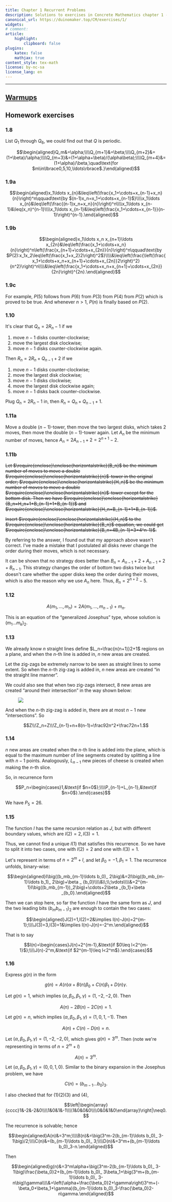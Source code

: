 ```yaml
---
title: Chapter 1 Recurrent Problems
description: Solutions to exercises in Concrete Mathematics chapter 1 - Recurrent Problems
canonical_url: https://duinomaker.top/CM/exercises/1/
widgets:
# comment:
article:
    highlight:
        clipboard: false
plugins:
    katex: false
    mathjax: true
content_style: tex-math
license: by-nc-sa
license_lang: en
---
```


---

## <a href="https://cdn.jsdelivr.net/gh/duinomaker/HexoBlog@latest/source/images/CM/warmups_1.jpg" class="has-link-grey" style="text-decoration: underline;">Warmups</a>

## Homework exercises

### 1.8

List $Q_1$ through $Q_6$, we could find out that $Q$ is periodic.

$$\begin{aligned}Q_m&=\alpha;\\\\Q_{m+1}&=\beta;\\\\Q_{m+2}&=(1+\beta)/\alpha;\\\\Q_{m+3}&=(1+\alpha+\beta)/(\alpha\beta);\\\\Q_{m+4}&=(1+\alpha)/\beta,\quad\text{for $m\in\lbrace0,5,10,\ldots\rbrace$.}\end{aligned}$$

### 1.9a

$$\begin{aligned}x_1\ldots x_{n}&\leq\left(\frac{x_1+\cdots+x_{n-1}+x_n}{n}\right)^n\qquad\text{by $(n-1)x_n=x_1+\cdots+x_{n-1}$}\\\\x_1\ldots x_{n}&\leq\left(\frac{(n-1)x_n+x_n}{n}\right)^n\\\\x_1\ldots x_{n-1}&\leq(x_n)^{n-1}\\\\x_1\ldots x_{n-1}&\leq\left(\frac{x_1+\cdots+x_{n-1}}{n-1}\right)^{n-1}.\end{aligned}$$

### 1.9b

$$\begin{aligned}x_1\ldots x_n x_{n+1}\ldots x_{2n}&\leq\left(\frac{x_1+\cdots+x_n}{n}\right)^n\left(\frac{x_{n+1}+\cdots+x_{2n}}{n}\right)^n\qquad\text{by $P(2):x_1x_2\leq\left(\frac{x_1+x_2}2\right)^2$}\\\\&\leq\left(\frac{\left(\frac{x_1+\cdots+x_n+x_{n+1}+\cdots+x_{2n}}2\right)^2}{n^2}\right)^n\\\\&\leq\left(\frac{x_1+\cdots+x_n+x_{n+1}+\cdots+x_{2n}}{2n}\right)^{2n}.\end{aligned}$$

### 1.9c

For example, $P(5)$ follows from $P(6)$ from $P(3)$ from $P(4)$ from $P(2)$ which is proved to be true. And whenever $n>1$, $P(n)$ is finally based on $P(2)$.

### 1.10

It's clear that $Q_n=2R_n-1$ if we

1. move $n-1$ disks counter-clockwise;
2. move the largest disk clockwise;
3. move $n-1$ disks counter-clockwise again.

Then $R_n=2R_n+Q_{n-1}+2$ if we

1. move $n-1$ disks counter-clockwise;
2. move the largest disk clockwise;
3. move $n-1$ disks clockwise;
4. move the largest disk clockwise again;
5. move $n-1$ disks back counter-clockwise.

Plug $Q_n=2R_n-1$ in, then $R_n=Q_n+Q_{n-1}+1$.

### 1.11a

Move a double $(n-1)$-tower, then move the two largest disks, which takes $2$ moves, then move the double $(n-1)$-tower again. Let $A_n$ be the minimum number of moves, hence $A_n=2A_{n-1}+2=2^{n+1}-2$.

### 1.11b

~~Let $\require{enclose}\enclose{horizontalstrike}{B_n}$ be the minimum number of moves to move a double $\require{enclose}\enclose{horizontalstrike}{n}$-tower in the original order; $\require{enclose}\enclose{horizontalstrike}{H_n}$ be the minimum number of moves to move a double $\require{enclose}\enclose{horizontalstrike}{n}$-tower except for the bottom disk. Then we have $\require{enclose}\enclose{horizontalstrike}{B_n=H_n+1+B_{n-1}+1+B_{n-1}}$ and $\require{enclose}\enclose{horizontalstrike}{H_n=B_{n-1}+1+B_{n-1}}$.~~

~~Insert $\require{enclose}\enclose{horizontalstrike}{H_n}$ to the $\require{enclose}\enclose{horizontalstrike}{B_n}$ equation, we could get $\require{enclose}\enclose{horizontalstrike}{B_n=4B_{n-1}+3=4^n-1}$.~~

By referring to the answer, I found out that my approach above wasn't correct. I've made a mistake that I postulated all disks never change the order during their moves, which is not necessary.

It can be shown that no strategy does better than $B_n=A_{n-1}+2+A_{n-1}+2+B_{n-1}$. This strategy changes the order of bottom two disks twice but doesn't care whether the upper disks keep the order during their moves, which is also the reason why we use $A_n$ here. Thus, $B_n=2^{n+2}-5$.

### 1.12

$$A(m_1,\ldots,m_n)=2A(m_1,\ldots,m_{n-1})+m_n.$$

This is an equation of the “generalized Josephus” type, whose solution is $(m_1\ldots m_k)_2$.

### 1.13

We already know $n$ straight lines define $L_n=\frac{n(n+1)}2+1$ regions on a plane, and when the $n$-th line is added in, $n$ new areas are created.

Let the zig-zags be extremely narrow to be seen as straight lines to some extent. So when the $n$-th zig-zag is added in, $n$ new areas are created “in the straight line manner”.

We could also see that when two zig-zags intersect, $8$ new areas are created “around their intersection” in the way shown below:

<figure class="image">
<img src="https://cdn.jsdelivr.net/gh/duinomaker/HexoBlog@latest/source/images/CM/exercises-1_1.jpg" class="image illustration" />
</figure>

And when the $n$-th zig-zag is added in, there are at most $n-1$ new “intersections”. So

$$Z\\!Z_n=Z\\!Z_{n-1}+n+8(n-1)=\frac92n^2+\frac72n+1.$$

### 1.14

$n$ new areas are created when the $n$-th line is added into the plane, which is equal to the maximum number of line segments created by splitting a line with $n-1$ points. Analogously, $L_{n-1}$ new pieces of cheese is created when making the $n$-th slice.

So, in recurrence form

$$P_n=\begin{cases}1,&\text{if $n=0$};\\\\P_{n-1}+L_{n-1},&\text{if $n>0$}.\end{cases}$$

We have $P_5=26$.

### 1.15

The function $I$ has the same recursion relation as $J$, but with different boundary values, which are $I(2)=2,I(3)=1$.

Thus, we cannot find a unique $I(1)$ that satisfies this recurrence. So we have to split it into two cases, one with $I(2)=2$ and one with $I(3)=1$.

Let's represent in terms of $n=2^m+l$, and let $\beta_0=-1,\beta_1=1$. The recurrence unfolds, binary-wise:

$$\begin{aligned}I\big((b_mb_{m-1}\ldots b_0)_ 2\big)&=2I\big((b_mb_{m-1}\ldots b_1)_ 2\big)+\beta _ {b_0}\\\\&\\;\\;\vdots\\\\&=2^{m-1}I\big((b_mb_{m-1})_2\big)+\cdots+2\beta _{b_1}+\beta _{b_0}.\end{aligned}$$

Then we can stop here, so far the function $I$ have the same form as $J$, and the two leading bits $(b_mb_{m-1})_2$ are enough to contain the two cases:

$$\begin{aligned}J(2)=1,I(2)=2&\implies I(n)-J(n)=2^{m-1};\\\\J(3)=3,I(3)=1&\implies I(n)-J(n)=-2^m.\end{aligned}$$

That is to say

$$I(n)=\begin{cases}J(n)+2^{m-1},&\text{if $0\leq l<2^{m-1}$};\\\\J(n)-2^m,&\text{if $2^{m-1}\leq l<2^m$}.\end{cases}$$

### 1.16

Express $g(n)$ in the form

$$g(n)=A(n)\alpha+B(n)\beta_0+C(n)\beta_1+D(n)\gamma.$$

Let $g(n)=1$, which implies $(\alpha,\beta_0,\beta_1,\gamma)=(1,-2,-2,0)$. Then

$$A(n)-2B(n)-2C(n)=1.\tag{1}$$

Let $g(n)=n$, which implies $(\alpha,\beta_0,\beta_1,\gamma)=(1,0,1,-1)$. Then

$$A(n)+C(n)-D(n)=n.\tag{2}$$

Let $(\alpha,\beta_0,\beta_1,\gamma)=(1,-2,-2,0)$, which gives $g(n)=3^m$. Then (note we're representing in terms of $n=2^m+l$)

$$A(n)=3^m.\tag{3}$$

Let $(\alpha,\beta_0,\beta_1,\gamma)=(0,0,1,0)$. Similar to the binary expansion in the Josephus problem, we have

$$C(n)=(b_{m-1}\ldots b_0)_3.\tag{4}$$

I also checked that for $(1)(2)(3)$ and $(4)$,

$$\left|\begin{array}{cccc}1&-2&-2&0\\\\1&0&1&-1\\\\1&0&0&0\\\\0&0&1&0\end{array}\right|\neq0.$$

The recurrence is solvable; hence

$$\begin{aligned}A(n)&=3^m;\\\\B(n)&=\big(3^m-2(b_{m-1}\ldots b_0)_ 3-1\big)/2;\\\\C(n)&=(b_{m-1}\ldots b_0)_ 3;\\\\D(n)&=3^m+(b_{m-1}\ldots b_0)_3-n.\end{aligned}$$

Then

$$\begin{aligned}g(n)&=3^m\alpha+\big(3^m-2(b_{m-1}\ldots b_0)_ 3-1\big)\frac{\beta_0}2+(b_{m-1}\ldots b_0)_ 3\beta_1+\big(3^m+(b_{m-1}\ldots b_0)_ 3-n\big)\gamma\\\\&=\left(\alpha+\frac{\beta_0}2+\gamma\right)3^m+(-\beta_0+\beta_1+\gamma)(b_{m-1}\ldots b_0)_3-\frac{\beta_0}2-n\gamma.\end{aligned}$$